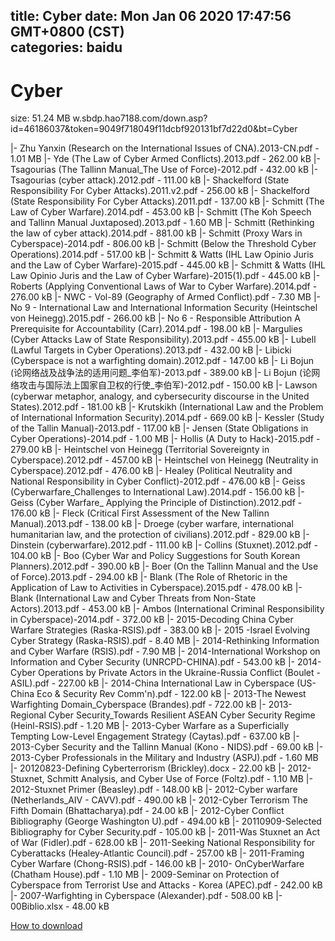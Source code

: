 
title: Cyber
date: Mon Jan 06 2020 17:47:56 GMT+0800 (CST)    
categories: baidu
---

# Cyber
size: 51.24 MB
 w.sbdp.hao7188.com/down.asp?id=46186037&token=9049f718049f11dcbf920131bf7d22d0&bt=Cyber
 
|- Zhu Yanxin (Research on the International Issues of CNA).2013-CN.pdf - 1.01 MB
|- Yde (The Law of Cyber Armed Conflicts).2013.pdf - 262.00 kB
|- Tsagourias (The Tallinn Manual_The Use of Force)-2012.pdf - 432.00 kB
|- Tsagourias (cyber attack).2012.pdf - 111.00 kB
|- Shackelford (State Responsibility For Cyber Attacks).2011.v2.pdf - 256.00 kB
|- Shackelford (State Responsibility For Cyber Attacks).2011.pdf - 137.00 kB
|- Schmitt (The Law of Cyber Warfare).2014.pdf - 453.00 kB
|- Schmitt (The Koh Speech and Tallinn Manual Juxtaposed).2013.pdf - 1.60 MB
|- Schmitt (Rethinking the law of cyber attack).2014.pdf - 881.00 kB
|- Schmitt (Proxy Wars in Cyberspace)-2014.pdf - 806.00 kB
|- Schmitt (Below the Threshold Cyber Operations).2014.pdf - 517.00 kB
|- Schmitt & Watts (IHL Law Opinio Juris and the Law of Cyber Warfare)-2015.pdf - 445.00 kB
|- Schmitt & Watts (IHL Law Opinio Juris and the Law of Cyber Warfare)-2015(1).pdf - 445.00 kB
|- Roberts (Applying Conventional Laws of War to Cyber Warfare).2014.pdf - 276.00 kB
|- NWC - Vol-89 (Geography of Armed Conflict).pdf - 7.30 MB
|- No 9 - International Law and International Information Security (Heintschel von Heinegg).2015.pdf - 266.00 kB
|- No 6 - Responsible Attribution A Prerequisite for Accountability (Carr).2014.pdf - 198.00 kB
|- Margulies (Cyber Attacks Law of State Responsibility).2013.pdf - 455.00 kB
|- Lubell (Lawful Targets in Cyber Operations).2013.pdf - 432.00 kB
|- Libicki (Cyberspace is not a warfighting domain).2012.pdf - 147.00 kB
|- Li Bojun (论网络战及战争法的适用问题_李伯军)-2013.pdf - 389.00 kB
|- Li Bojun (论网络攻击与国际法上国家自卫权的行使_李伯军)-2012.pdf - 150.00 kB
|- Lawson (cyberwar metaphor, analogy, and cybersecurity discourse in the United States).2012.pdf - 181.00 kB
|- Krutskikh (International Law and the Problem of International Information Security).2014.pdf - 669.00 kB
|- Kessler (Study of the Tallin Manual)-2013.pdf - 117.00 kB
|- Jensen (State Obligations in Cyber Operations)-2014.pdf - 1.00 MB
|- Hollis (A Duty to Hack)-2015.pdf - 279.00 kB
|- Heintschel von Heinegg (Territorial Sovereignty in Cyberspace).2012.pdf - 457.00 kB
|- Heintschel von Heinegg (Neutrality in Cyberspace).2012.pdf - 476.00 kB
|- Healey (Political Neutrality and National Responsibility in Cyber Conflict)-2012.pdf - 476.00 kB
|- Geiss (Cyberwarfare_Challenges to International Law).2014.pdf - 156.00 kB
|- Geiss (Cyber Warfare_ Applying the Principle of Distinction).2012.pdf - 176.00 kB
|- Fleck (Critical First Assessment of the New Tallinn Manual).2013.pdf - 138.00 kB
|- Droege (cyber warfare, international humanitarian law, and the protection of civilians).2012.pdf - 829.00 kB
|- Dinstein (cyberwarfare).2012.pdf - 111.00 kB
|- Collins (Stuxnet).2012.pdf - 104.00 kB
|- Boo (Cyber War and Policy Suggestions for South Korean Planners).2012.pdf - 390.00 kB
|- Boer (On the Tallinn Manual and the Use of Force).2013.pdf - 294.00 kB
|- Blank (The Role of Rhetoric in the Application of Law to Activities in Cyberspace).2015.pdf - 478.00 kB
|- Blank (International Law and Cyber Threats from Non-State Actors).2013.pdf - 453.00 kB
|- Ambos (International Criminal Responsibility in Cyberspace)-2014.pdf - 372.00 kB
|- 2015-Decoding China Cyber Warfare Strategies (Raska-RSIS).pdf - 383.00 kB
|- 2015 -Israel Evolving Cyber Strategy (Raska-RSIS).pdf - 8.40 MB
|- 2014-Rethinking Information and Cyber Warfare (RSIS).pdf - 7.90 MB
|- 2014-International Workshop on Information and Cyber Security (UNRCPD-CHINA).pdf - 543.00 kB
|- 2014-Cyber Operations by Private Actors in the Ukraine-Russia Conflict (Boulet - ASIL).pdf - 227.00 kB
|- 2014-China International Law in Cyberspace (US-China Eco &  Security Rev Comm'n).pdf - 122.00 kB
|- 2013-The Newest Warfighting Domain_Cyberspace (Brandes).pdf - 722.00 kB
|- 2013-Regional Cyber Security_Towards Resilient ASEAN Cyber Security Regime (Heinl-RSIS).pdf - 1.20 MB
|- 2013-Cyber Warfare as a Superficially Tempting Low-Level Engagement Strategy (Caytas).pdf - 637.00 kB
|- 2013-Cyber Security and the Tallinn Manual (Kono - NIDS).pdf - 69.00 kB
|- 2013-Cyber Professionals in the Military and Industry (ASPJ).pdf - 1.60 MB
|- 20120823-Defining Cyberterrorism (Brickley).docx - 22.00 kB
|- 2012-Stuxnet, Schmitt Analysis, and Cyber Use of Force (Foltz).pdf - 1.10 MB
|- 2012-Stuxnet Primer (Beasley).pdf - 148.00 kB
|- 2012-Cyber warfare (Netherlands_AIV - CAVV).pdf - 490.00 kB
|- 2012-Cyber Terrorism The Fifth Domain (Bhattacharya).pdf - 24.00 kB
|- 2012-Cyber Conflict Bibliography (George Washington U).pdf - 494.00 kB
|- 20110909-Selected Bibliography for Cyber Security.pdf - 105.00 kB
|- 2011-Was Stuxnet an Act of War (Fidler).pdf - 628.00 kB
|- 2011-Seeking National Responsibility for Cyberattacks (Healey-Atlantic Council).pdf - 257.00 kB
|- 2011-Framing Cyber Warfare (Chong-RSIS).pdf - 146.00 kB
|- 2010- OnCyberWarfare (Chatham House).pdf - 1.10 MB
|- 2009-Seminar on Protection of Cyberspace from Terrorist Use and Attacks - Korea (APEC).pdf - 242.00 kB
|- 2007-Warfighting in Cyberspace (Alexander).pdf - 508.00 kB
|- 00Biblio.xlsx - 48.00 kB

[How to download](https://bpcam.bemobtrk.com/go/2ceec3aa-1ca2-46d6-b9ff-aaa5c184517c?jno=807)